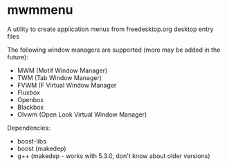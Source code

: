# mwmmenu
A utility to create application menus from freedesktop.org desktop entry files

The following window managers are supported (more may be added in the future):
* MWM (Motif Window Manager)
* TWM (Tab Window Manager)
* FVWM (F Virtual Window Manager
* Fluxbox
* Openbox
* Blackbox
* Olvwm (Open Look Virtual Window Manager)

Dependencies:
* boost-libs
* boost (makedep)
* g++ (makedep - works with 5.3.0, don't know about older versions)
